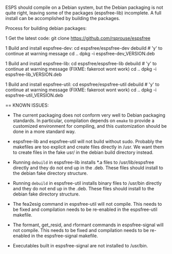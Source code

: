 ESPS should compile on a Debian system, but the Debian packaging is not
quite right, leaving some of the packages (espsfree-lib) incomplete. A
full install can be accomplished by building the packages.

Process for building debian packages:

1 Get the latest code:
  git clone https://github.com/rsprouse/espsfree

1 Build and install espsfree-dev:
  cd espsfree/espsfree-dev
  debuild     # 'y' to continue at warning message
  cd ..
  dpkg -i espsfree-dev_VERSION.deb 

1 Build and install espsfree-lib:
  cd espsfree/espsfree-lib
  debuild     # 'y' to continue at warning message (FIXME: fakeroot wont work)
  cd ..
  dpkg -i espsfree-lib_VERSION.deb 

1 Build and install espsfree-util:
  cd espsfree/espsfree-util
  debuild     # 'y' to continue at warning message (FIXME: fakeroot wont work)
  cd ..
  dpkg -i espsfree-util_VERSION.deb 

== KNOWN ISSUES:

- The current packaging does not conform very well to Debian
packaging standards. In particular, compilation depends on `emake` to provide
a customized environment for compiling, and this customization should be
done in a more standard way.

- espsfree-lib and espsfree-util will not build without sudo.
Probably the makefiles are too explicit and create files directly in /usr.
We want them to create files in the fake usr/ in the debian build directory
instead.

- Running `debuild` in espsfree-lib installs *.a files to /usr/lib/espsfree
directly and they do not end up in the .deb. These files should install to
the debian fake directory structure.

- Running `debuild` in espsfree-util installs binary files to /usr/bin
directly and they do not end up in the .deb. These files should install to
the debian fake directory structure.

- The fea2esig command in espsfree-util will not compile. This needs to be
fixed and compilation needs to be re-enabled in the espsfree-util makefile.

- The formant, get_resid, and rformant commands in espsfree-signal will not
compile. This needs to be fixed and compilation needs to be re-enabled in
the espsfree-signal makefile.

- Executables built in espsfree-signal are not installed to /usr/bin.
